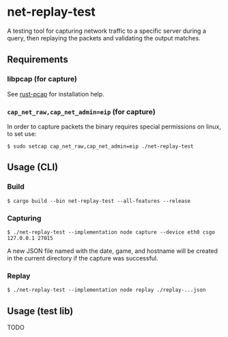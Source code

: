 # net-replay-test

A testing tool for capturing network traffic to a specific server during a
query, then replaying the packets and validating the output matches.

## Requirements
### libpcap (for capture)

See [rust-pcap](https://github.com/rust-pcap/pcap#installing-dependencies) for installation help.

### `cap_net_raw,cap_net_admin=eip` (for capture)

In order to capture packets the binary requires special permissions on linux, to set use:

```shell
$ sudo setcap cap_net_raw,cap_net_admin=eip ./net-replay-test
```

## Usage (CLI)
### Build

```shell
$ cargo build --bin net-replay-test --all-features --release
```

### Capturing

```shell
$ ./net-replay-test --implementation node capture --device eth0 csgo 127.0.0.1 27015
```

A new JSON file named with the date, game, and hostname will be created in the
current directory if the capture was successful.

### Replay

```shell
$ ./net-replay-test --implementation node replay ./replay-...json
```

## Usage (test lib)
TODO
